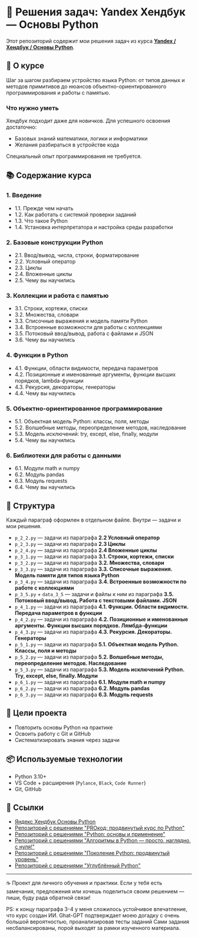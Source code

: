 # 📘 Решения задач: Yandex Хендбук — Основы Python

Этот репозиторий содержит мои решения задач из курса **[Yandex / Хендбук / Основы Python](https://education.yandex.ru/handbook/python/)**.  

## 📖 О курсе

Шаг за шагом разбираем устройство языка Python: от типов данных и методов примитивов до нюансов объектно-ориентированного программирования и работы с памятью.

### Что нужно уметь

Хендбук подходит даже для новичков. Для успешного освоения достаточно:  

- Базовых знаний математики, логики и информатики  
- Желания разбираться в устройстве кода  

Специальный опыт программирования не требуется.

## 📚 Содержание курса

### 1. Введение

- 1.1. Прежде чем начать
- 1.2. Как работать с системой проверки заданий
- 1.3. Что такое Python
- 1.4. Установка интерпретатора и настройка среды разработки

### 2. Базовые конструкции Python

- 2.1. Ввод/вывод, числа, строки, форматирование
- 2.2. Условный оператор
- 2.3. Циклы
- 2.4. Вложенные циклы
- 2.5. Чему вы научились

### 3. Коллекции и работа с памятью

- 3.1. Строки, кортежи, списки
- 3.2. Множества, словари
- 3.3. Списочные выражения и модель памяти Python
- 3.4. Встроенные возможности для работы с коллекциями
- 3.5. Потоковый ввод/вывод, работа с файлами и JSON
- 3.6. Чему вы научились

### 4. Функции в Python

- 4.1. Функции, области видимости, передача параметров
- 4.2. Позиционные и именованные аргументы, функции высших порядков, lambda-функции
- 4.3. Рекурсия, декораторы, генераторы
- 4.4. Чему вы научились

### 5. Объектно-ориентированное программирование

- 5.1. Объектная модель Python: классы, поля, методы
- 5.2. Волшебные методы, переопределение методов, наследование
- 5.3. Модель исключений: try, except, else, finally, модули
- 5.4. Чему вы научились

### 6. Библиотеки для работы с данными

- 6.1. Модули math и numpy
- 6.2. Модуль pandas
- 6.3. Модуль requests
- 6.4. Чему вы научились

## 🔎 Структура

Каждый параграф оформлен в отдельном файле. Внутри — задачи и мои решения.

- `p_2_2.py` — задачи из параграфа **2.2 Условный оператор**
- `p_2_3.py` — задачи из параграфа **2.3 Циклы**
- `p_2_4.py` — задачи из параграфа **2.4 Вложенные циклы**
- `p_3_1.py` — задачи из параграфа **3.1. Строки, кортежи, списки**
- `p_3_2.py` — задачи из параграфа **3.2. Множества, словари**
- `p_3_3.py` — задачи из параграфа **3.3. Списочные выражения. Модель памяти для типов языка Python**
- `p_3_4.py` — задачи из параграфа **3.4. Встроенные возможности по работе с коллекциями**
- `p_3_5.py` + `data_3_5` — задачи и файлы к ним из параграфа **3.5. Потоковый ввод/вывод. Работа с текстовыми файлами. JSON**
- `p_4_1.py` — задачи из параграфа **4.1. Функции. Области видимости. Передача параметров в функции**
- `p_4_2.py` — задачи из параграфа **4.2. Позиционные и именованные аргументы. Функции высших порядков. Лямбда-функции**
- `p_4_3.py` — задачи из параграфа **4.3. Рекурсия. Декораторы. Генераторы**
- `p_5_1.py` — задачи из параграфа **5.1. Объектная модель Python. Классы, поля и методы**
- `p_5_2.py` — задачи из параграфа **5.2. Волшебные методы, переопределение методов. Наследование**
- `p_5_3.py` — задачи из параграфа **5.3. Модель исключений Python. Try, except, else, finally. Модули**
- `p_6_1.py` — задачи из параграфа **6.1. Модули math и numpy**
- `p_6_2.py` — задачи из параграфа **6.2. Модуль pandas**
- `p_6_3.py` — задачи из параграфа **6.3. Модуль requests**

## 🎯 Цели проекта

- Повторить основы Python на практике
- Освоить работу с Git и GitHub
- Систематизировать знания через задачи

## 📦 Используемые технологии

- Python 3.10+
- VS Code + расширения (`Pylance`, `Black`, `Code Runner`)
- Git, GitHub

## 📎 Ссылки

- [Яндекс Хендбук Основы Python](https://education.yandex.ru/handbook/python)
- [Репозиторий с решениями "PROкод: продвинутый курс по Python"](https://github.com/akraeva/procode-advanced-python)
- [Репозиторий с решениями "Python: основы и применение"](https://github.com/akraeva/python-basics-and-applications)
- [Репозиторий с решениями "Алгоритмы в Python — просто, наглядно, с нуля!"](https://github.com/akraeva/algorithms-python-course)
- [Репозиторий с решениями "Поколение Python: продвинутый уровень"](https://github.com/akraeva/python_generation_advanced)
- [Репозиторий с решениями "Углублённый Python"](https://github.com/akraeva/python-deep-dive)

---

☕ Проект для личного обучения и практики.
Если у тебя есть замечания, предложения или хочешь поделиться своим решением — пиши, буду рада обратной связи!

PS: к концу параграфа 3-4 у меня сложилось устойчивое впечатление, что курс создан ИИ.
Ghat-GPT подтверждает моею догадку с очень большой вероятностью, проанализировав тесты заданий
Сами задания несбалансированы, порой выходят за рамки изученного материала.
